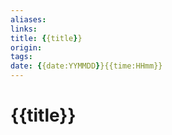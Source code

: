```yaml
---
aliases: 
links: 
title: {{title}}
origin: 
tags: 
date: {{date:YYMMDD}}{{time:HHmm}}
---
```


# {{title}}
